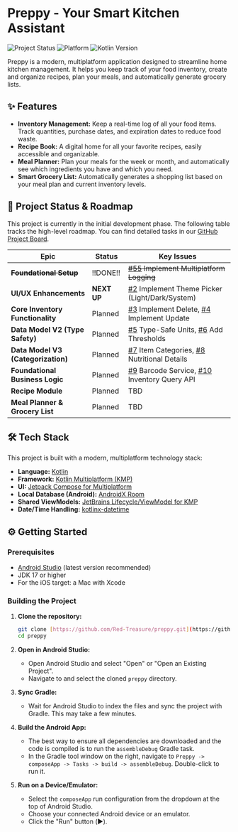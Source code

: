 # Preppy - Your Smart Kitchen Assistant

![Project Status](https://img.shields.io/badge/status-in%20development-yellow)
![Platform](https://img.shields.io/badge/platform-Android%20%7C%20iOS%20%7C%20Desktop-blue)
![Kotlin Version](https://img.shields.io/badge/Kotlin-2.0.0-blueviolet)

Preppy is a modern, multiplatform application designed to streamline home kitchen management. It helps you keep track of your food inventory, create and organize recipes, plan your meals, and automatically generate grocery lists.

## ✨ Features

-   **Inventory Management:** Keep a real-time log of all your food items. Track quantities, purchase dates, and expiration dates to reduce food waste.
-   **Recipe Book:** A digital home for all your favorite recipes, easily accessible and organizable.
-   **Meal Planner:** Plan your meals for the week or month, and automatically see which ingredients you have and which you need.
-   **Smart Grocery List:** Automatically generates a shopping list based on your meal plan and current inventory levels.

## 🚀 Project Status & Roadmap

This project is currently in the initial development phase. The following table tracks the high-level roadmap. You can find detailed tasks in our [GitHub Project Board](https://github.com/users/Red-Treasure/projects/1).

| Epic                               | Status      | Key Issues                                                                                                                                          |
|------------------------------------|-------------|-----------------------------------------------------------------------------------------------------------------------------------------------------|
| **~~Foundational Setup~~**         | !!DONE!!    | ~~[#55](https://github.com/Red-Treasure/preppy/issues/55) Implement Multiplatform Logging~~                                                         |
| **UI/UX Enhancements**             | **NEXT UP** | [#2](https://github.com/Red-Treasure/preppy/issues/56) Implement Theme Picker (Light/Dark/System)                                                   |
| **Core Inventory Functionality**   | Planned     | [#3](https://github.com/Red-Treasure/preppy/issues/12) Implement Delete, [#4](https://github.com/Red-Treasure/preppy/issues/13) Implement Update    |
| **Data Model V2 (Type Safety)**    | Planned     | [#5](https://github.com/Red-Treasure/preppy/issues/22) Type-Safe Units, [#6](https://github.com/Red-Treasure/preppy/issues/27) Add Thresholds       |
| **Data Model V3 (Categorization)** | Planned     | [#7](https://github.com/Red-Treasure/preppy/issues/36) Item Categories, [#8](https://github.com/Red-Treasure/preppy/issues/41) Nutritional Details  |
| **Foundational Business Logic**    | Planned     | [#9](https://github.com/Red-Treasure/preppy/issues/47) Barcode Service, [#10](https://github.com/Red-Treasure/preppy/issues/52) Inventory Query API |
| **Recipe Module**                  | Planned     | TBD                                                                                                                                                 |
| **Meal Planner & Grocery List**    | Planned     | TBD                                                                                                                                                 |

## 🛠️ Tech Stack

This project is built with a modern, multiplatform technology stack:

-   **Language:** [Kotlin](https://kotlinlang.org/)
-   **Framework:** [Kotlin Multiplatform (KMP)](https://kotlinlang.org/docs/multiplatform-mobile-getting-started.html)
-   **UI:** [Jetpack Compose for Multiplatform](https://www.jetbrains.com/lp/compose-multiplatform/)
-   **Local Database (Android):** [AndroidX Room](https://developer.android.com/training/data-storage/room)
-   **Shared ViewModels:** [JetBrains Lifecycle/ViewModel for KMP](https://www.jetbrains.com/help/kotlin-multiplatform-dev/compose-viewmodel.html)
-   **Date/Time Handling:** [kotlinx-datetime](https://github.com/Kotlin/kotlinx-datetime)

## ⚙️ Getting Started

### Prerequisites

-   [Android Studio](https://developer.android.com/studio) (latest version recommended)
-   JDK 17 or higher
-   For the iOS target: a Mac with Xcode

### Building the Project

1.  **Clone the repository:**
    ```bash
    git clone [https://github.com/Red-Treasure/preppy.git](https://github.com/Red-Treasure/preppy.git)
    cd preppy
    ```

2.  **Open in Android Studio:**
    -   Open Android Studio and select "Open" or "Open an Existing Project".
    -   Navigate to and select the cloned `preppy` directory.

3.  **Sync Gradle:**
    -   Wait for Android Studio to index the files and sync the project with Gradle. This may take a few minutes.

4.  **Build the Android App:**
    -   The best way to ensure all dependencies are downloaded and the code is compiled is to run the `assembleDebug` Gradle task.
    -   In the Gradle tool window on the right, navigate to `Preppy -> composeApp -> Tasks -> build -> assembleDebug`. Double-click to run it.

5.  **Run on a Device/Emulator:**
    -   Select the `composeApp` run configuration from the dropdown at the top of Android Studio.
    -   Choose your connected Android device or an emulator.
    -   Click the "Run" button (▶️).
